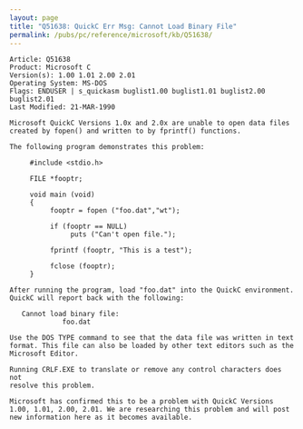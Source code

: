 ```yaml
---
layout: page
title: "Q51638: QuickC Err Msg: Cannot Load Binary File"
permalink: /pubs/pc/reference/microsoft/kb/Q51638/
---
```


	Article: Q51638
	Product: Microsoft C
	Version(s): 1.00 1.01 2.00 2.01
	Operating System: MS-DOS
	Flags: ENDUSER | s_quickasm buglist1.00 buglist1.01 buglist2.00 buglist2.01
	Last Modified: 21-MAR-1990
	
	Microsoft QuickC Versions 1.0x and 2.0x are unable to open data files
	created by fopen() and written to by fprintf() functions.
	
	The following program demonstrates this problem:
	
	     #include <stdio.h>
	
	     FILE *fooptr;
	
	     void main (void)
	     {
	          fooptr = fopen ("foo.dat","wt");
	
	          if (fooptr == NULL)
	               puts ("Can't open file.");
	
	          fprintf (fooptr, "This is a test");
	
	          fclose (fooptr);
	     }
	
	After running the program, load "foo.dat" into the QuickC environment.
	QuickC will report back with the following:
	
	   Cannot load binary file:
	             foo.dat
	
	Use the DOS TYPE command to see that the data file was written in text
	format. This file can also be loaded by other text editors such as the
	Microsoft Editor.
	
	Running CRLF.EXE to translate or remove any control characters does not
	resolve this problem.
	
	Microsoft has confirmed this to be a problem with QuickC Versions
	1.00, 1.01, 2.00, 2.01. We are researching this problem and will post
	new information here as it becomes available.

